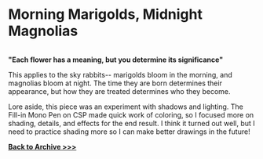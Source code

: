 # Morning Marigolds, Midnight Magnolias

<img src="https://raw.githubusercontent.com/arrowarchive/The-Arrowarchive/master/docs/images/skyrabbits/flowers.PNG" alt=""
     onContextMenu="return false;">

**"Each flower has a meaning, but you determine its significance"**

This applies to the sky rabbits-- marigolds bloom in the morning, and magnolias bloom at night. The time they are born determines their appearance, but how they are treated determines who they become. 

Lore aside, this piece was an experiment with shadows and lighting. The Fill-in Mono Pen on CSP made quick work of coloring, so I focused more on shading, details, and effects for the end result. I think it turned out well, but I need to practice shading more so I can make better drawings in the future!

**[Back to Archive >>>](https://arrowarchive.github.io/The-Arrowarchive/gallery)**
